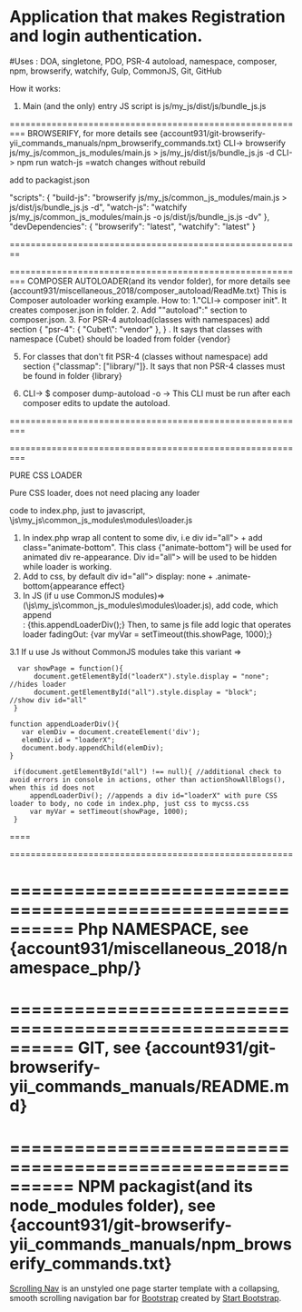 # Application that makes Registration and login authentication.
#Uses : DOA, singletone, PDO, PSR-4 autoload, namespace, composer, npm, browserify, watchify, Gulp, CommonJS, Git, GitHub

How it works:
1. Main (and the only) entry JS script is js/my_js/dist/js/bundle_js.js






=========================================================
BROWSERIFY, for more details see {account931/git-browserify-yii_commands_manuals/npm_browserify_commands.txt}
CLI-> browserify js/my_js/common_js_modules/main.js > js/my_js/dist/js/bundle_js.js -d
CLI-> npm run watch-js    =watch changes without rebuild
                                         
add to packagist.json

 "scripts": {
    "build-js": "browserify js/my_js/common_js_modules/main.js > js/dist/js/bundle_js.js -d",
    "watch-js": "watchify js/my_js/common_js_modules/main.js -o js/dist/js/bundle_js.js -dv"
  },
 "devDependencies": {
    "browserify": "latest",
    "watchify": "latest"
  }

========================================================









=========================================================
COMPOSER AUTOLOADER(and its vendor folder), for more details see {account931/miscellaneous_2018/composer_autoload/ReadMe.txt}
This is Composer autoloader working example.
How to:
1."CLI-> composer init". It creates composer.json in folder.
2. Add ""autoload":" section to composer.json.
3. For PSR-4 autoload(classes with namespaces) add section { "psr-4": { "Cubet\\": "vendor" }, } . 
It says that classes with namespace {Cubet} should be loaded from folder {vendor}

5. For classes that don't fit PSR-4 (classes without namespace) add section {"classmap": ["library/"]}.
It says that non PSR-4 classes must be found in folder {library}

6. CLI-> $ composer dump-autoload -o      -> This CLI must be run after each composer edits to update the autoload.

=========================================================








=========================================================

PURE CSS LOADER

Pure CSS loader, does not need placing any loader <div> code to index.php, just to javascript, \js\my_js\common_js_modules\modules\loader.js

1. In index.php wrap all content to some div,
  i.e div id="all"> + add class="animate-bottom". This class {"animate-bottom"} will be used for animated div re-appearance.
  Div  id="all"> will be used to be hidden while loader is working.
2. Add to css, by default div id="all"> display: none + .animate-bottom{appearance effect}
3. In JS (if u use CommonJS modules)=> (\js\my_js\common_js_modules\modules\loader.js), add code, which append <div id="loaderX"> : {this.appendLoaderDiv();}
 Then, to same js file add logic that operates loader fadingOut: {var myVar = setTimeout(this.showPage, 1000);}
 
3.1 If u use Js without CommonJS modules take this variant =>

      var showPage = function(){   
          document.getElementById("loaderX").style.display = "none"; //hides loader
          document.getElementById("all").style.display = "block";    //show div id="all"
     }
	
	function appendLoaderDiv(){
	   var elemDiv = document.createElement('div');
	   elemDiv.id = "loaderX";
       document.body.appendChild(elemDiv);
	} 
	   
	 if(document.getElementById("all") !== null){ //additional check to avoid errors in console in actions, other than actionShowAllBlogs(), when this id does not 
	     appendLoaderDiv(); //appends a div id="loaderX" with pure CSS loader to body, no code in index.php, just css to mycss.css
	     var myVar = setTimeout(showPage, 1000);
	 }


	
====

======================================================


==========================================================
Php NAMESPACE, see {account931/miscellaneous_2018/namespace_php/}
==========================================================

==========================================================
GIT, see {account931/git-browserify-yii_commands_manuals/README.md}
==========================================================

==========================================================
NPM packagist(and its node_modules folder), see {account931/git-browserify-yii_commands_manuals/npm_browserify_commands.txt}
==========================================================



[Scrolling Nav](http://startbootstrap.com/template-overviews/scrolling-nav/) is an unstyled one page starter template with a collapsing, smooth scrolling navigation bar for [Bootstrap](http://getbootstrap.com/) created by [Start Bootstrap](http://startbootstrap.com/).

